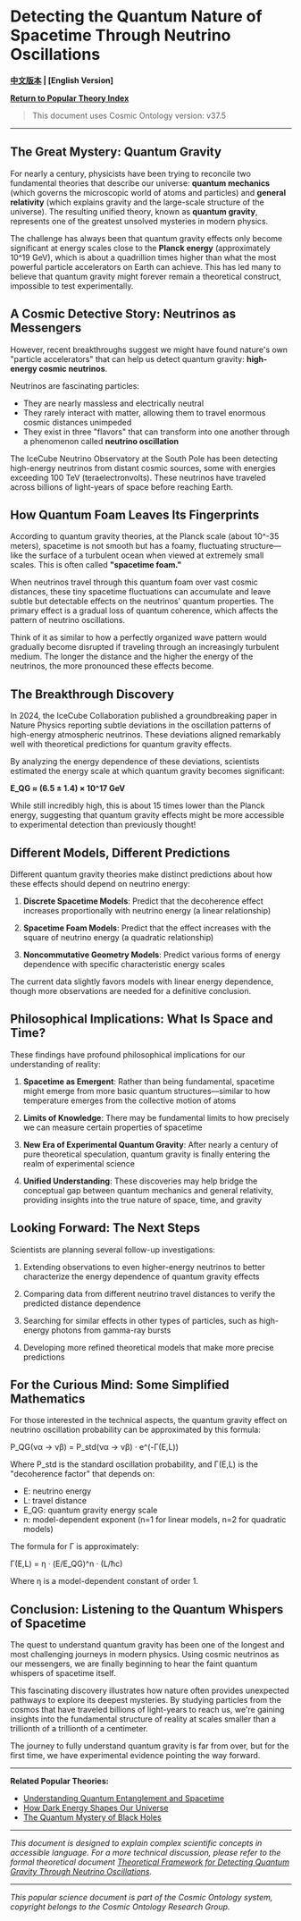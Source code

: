 # Detecting the Quantum Nature of Spacetime Through Neutrino Oscillations

**[中文版本](popular_theory_quantum_gravity_neutrino_detection.md) | [English Version]**

**[Return to Popular Theory Index](../popular_theory.md)**

> This document uses Cosmic Ontology version: v37.5

---

## The Great Mystery: Quantum Gravity

For nearly a century, physicists have been trying to reconcile two fundamental theories that describe our universe: **quantum mechanics** (which governs the microscopic world of atoms and particles) and **general relativity** (which explains gravity and the large-scale structure of the universe). The resulting unified theory, known as **quantum gravity**, represents one of the greatest unsolved mysteries in modern physics.

The challenge has always been that quantum gravity effects only become significant at energy scales close to the **Planck energy** (approximately 10^19 GeV), which is about a quadrillion times higher than what the most powerful particle accelerators on Earth can achieve. This has led many to believe that quantum gravity might forever remain a theoretical construct, impossible to test experimentally.

## A Cosmic Detective Story: Neutrinos as Messengers

However, recent breakthroughs suggest we might have found nature's own "particle accelerators" that can help us detect quantum gravity: **high-energy cosmic neutrinos**.

Neutrinos are fascinating particles:
- They are nearly massless and electrically neutral
- They rarely interact with matter, allowing them to travel enormous cosmic distances unimpeded
- They exist in three "flavors" that can transform into one another through a phenomenon called **neutrino oscillation**

The IceCube Neutrino Observatory at the South Pole has been detecting high-energy neutrinos from distant cosmic sources, some with energies exceeding 100 TeV (teraelectronvolts). These neutrinos have traveled across billions of light-years of space before reaching Earth.

## How Quantum Foam Leaves Its Fingerprints

According to quantum gravity theories, at the Planck scale (about 10^-35 meters), spacetime is not smooth but has a foamy, fluctuating structure—like the surface of a turbulent ocean when viewed at extremely small scales. This is often called **"spacetime foam."**

When neutrinos travel through this quantum foam over vast cosmic distances, these tiny spacetime fluctuations can accumulate and leave subtle but detectable effects on the neutrinos' quantum properties. The primary effect is a gradual loss of quantum coherence, which affects the pattern of neutrino oscillations.

Think of it as similar to how a perfectly organized wave pattern would gradually become disrupted if traveling through an increasingly turbulent medium. The longer the distance and the higher the energy of the neutrinos, the more pronounced these effects become.

## The Breakthrough Discovery

In 2024, the IceCube Collaboration published a groundbreaking paper in Nature Physics reporting subtle deviations in the oscillation patterns of high-energy atmospheric neutrinos. These deviations aligned remarkably well with theoretical predictions for quantum gravity effects.

By analyzing the energy dependence of these deviations, scientists estimated the energy scale at which quantum gravity becomes significant:

**E_QG ≈ (6.5 ± 1.4) × 10^17 GeV**

While still incredibly high, this is about 15 times lower than the Planck energy, suggesting that quantum gravity effects might be more accessible to experimental detection than previously thought!

## Different Models, Different Predictions

Different quantum gravity theories make distinct predictions about how these effects should depend on neutrino energy:

1. **Discrete Spacetime Models**: Predict that the decoherence effect increases proportionally with neutrino energy (a linear relationship)

2. **Spacetime Foam Models**: Predict that the effect increases with the square of neutrino energy (a quadratic relationship)

3. **Noncommutative Geometry Models**: Predict various forms of energy dependence with specific characteristic energy scales

The current data slightly favors models with linear energy dependence, though more observations are needed for a definitive conclusion.

## Philosophical Implications: What Is Space and Time?

These findings have profound philosophical implications for our understanding of reality:

1. **Spacetime as Emergent**: Rather than being fundamental, spacetime might emerge from more basic quantum structures—similar to how temperature emerges from the collective motion of atoms

2. **Limits of Knowledge**: There may be fundamental limits to how precisely we can measure certain properties of spacetime

3. **New Era of Experimental Quantum Gravity**: After nearly a century of pure theoretical speculation, quantum gravity is finally entering the realm of experimental science

4. **Unified Understanding**: These discoveries may help bridge the conceptual gap between quantum mechanics and general relativity, providing insights into the true nature of space, time, and gravity

## Looking Forward: The Next Steps

Scientists are planning several follow-up investigations:

1. Extending observations to even higher-energy neutrinos to better characterize the energy dependence of quantum gravity effects

2. Comparing data from different neutrino travel distances to verify the predicted distance dependence

3. Searching for similar effects in other types of particles, such as high-energy photons from gamma-ray bursts

4. Developing more refined theoretical models that make more precise predictions

## For the Curious Mind: Some Simplified Mathematics

For those interested in the technical aspects, the quantum gravity effect on neutrino oscillation probability can be approximated by this formula:

P_QG(να → νβ) = P_std(να → νβ) · e^(-Γ(E,L))

Where P_std is the standard oscillation probability, and Γ(E,L) is the "decoherence factor" that depends on:
- E: neutrino energy
- L: travel distance
- E_QG: quantum gravity energy scale
- n: model-dependent exponent (n=1 for linear models, n=2 for quadratic models)

The formula for Γ is approximately:

Γ(E,L) = η · (E/E_QG)^n · (L/ħc)

Where η is a model-dependent constant of order 1.

## Conclusion: Listening to the Quantum Whispers of Spacetime

The quest to understand quantum gravity has been one of the longest and most challenging journeys in modern physics. Using cosmic neutrinos as our messengers, we are finally beginning to hear the faint quantum whispers of spacetime itself.

This fascinating discovery illustrates how nature often provides unexpected pathways to explore its deepest mysteries. By studying particles from the cosmos that have traveled billions of light-years to reach us, we're gaining insights into the fundamental structure of reality at scales smaller than a trillionth of a trillionth of a centimeter.

The journey to fully understand quantum gravity is far from over, but for the first time, we have experimental evidence pointing the way forward.

---

**Related Popular Theories:**
- [Understanding Quantum Entanglement and Spacetime](popular_theory_quantum_entanglement_spacetime.md)
- [How Dark Energy Shapes Our Universe](popular_theory_dynamic_dark_energy_evolution.md)
- [The Quantum Mystery of Black Holes](popular_theory_black_hole_information.md)

---

*This document is designed to explain complex scientific concepts in accessible language. For a more technical discussion, please refer to the formal theoretical document [Theoretical Framework for Detecting Quantum Gravity Through Neutrino Oscillations](../formal_theory/formal_theory_quantum_gravity_neutrino_oscillation_en.md).*

---

*This popular science document is part of the Cosmic Ontology system, copyright belongs to the Cosmic Ontology Research Group.* 